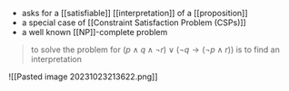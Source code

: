 - asks for a [[satisfiable]] [[interpretation]] of a [[proposition]]
- a special case of [[Constraint Satisfaction Problem (CSPs)]]
- a well known [[NP]]-complete problem

> to solve the problem for
> $(p\land q\land \neg r) \lor (\neg q \rightarrow (\neg p\land r))$
> is to find an interpretation 

![[Pasted image 20231023213622.png]]
